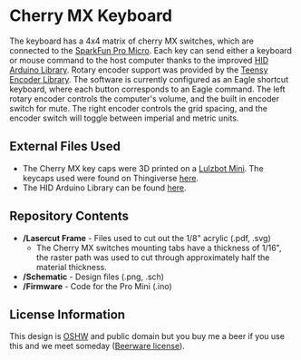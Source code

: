 Cherry MX Keyboard
=======

The keyboard has a 4x4 matrix of cherry MX switches, which are connected to the [SparkFun Pro Micro](https://www.sparkfun.com/products/12587). Each key can send either a keyboard or mouse command to the host computer thanks to the improved [HID Arduino Library](https://github.com/NicoHood/HID). Rotary encoder support was provided by the [Teensy Encoder Library](https://www.pjrc.com/teensy/td_libs_Encoder.html). The software is currently configured as an Eagle shortcut keyboard, where each button corresponds to an Eagle command. The left rotary encoder controls the computer's volume, and the built in encoder switch for mute. The right encoder controls the grid spacing, and the encoder switch will toggle between imperial and metric units.

External Files Used
-------------------

 * The Cherry MX key caps were 3D printed on a [Lulzbot Mini](https://www.sparkfun.com/products/13256). The keycaps used were found on Thingiverse [here](https://www.thingiverse.com/thing:1320847).
 * The HID Arduino Library can be found [here](https://github.com/NicoHood/HID).

Repository Contents
-------------------

* **/Lasercut Frame** - Files used to cut out the 1/8" acrylic (.pdf, .svg)
    * The Cherry MX switches mounting tabs have a thickness of 1/16", the raster path was used to cut through approximately half the material thickness.
* **/Schematic** - Design files (.png, .sch)
* **/Firmware** - Code for the Pro Mini (.ino)

License Information
-------------------

This design is [OSHW](http://www.oshwa.org/definition/) and public domain but you buy me a beer if you use this and we meet someday ([Beerware license](http://en.wikipedia.org/wiki/Beerware)).